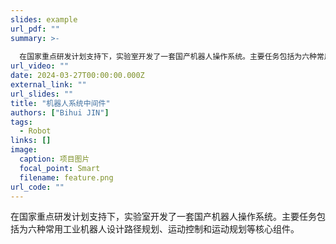```yaml
---
slides: example
url_pdf: ""
summary: >-
  
  在国家重点研发计划支持下，实验室开发了一套国产机器人操作系统。主要任务包括为六种常用工业机器人设计路径规划、运动控制和运动规划等核心组件。
url_video: ""
date: 2024-03-27T00:00:00.000Z
external_link: ""
url_slides: ""
title: "机器人系统中间件"
authors: ["Bihui JIN"]
tags:
  - Robot
links: []
image:
  caption: 项目图片
  focal_point: Smart
  filename: feature.png
url_code: ""
---
```


在国家重点研发计划支持下，实验室开发了一套国产机器人操作系统。主要任务包括为六种常用工业机器人设计路径规划、运动控制和运动规划等核心组件。

